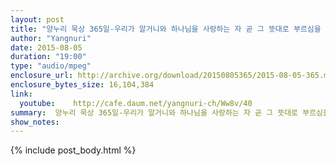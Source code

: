 ```yaml
---
layout: post
title: "양누리 묵상 365일-우리가 알거니와 하나님을 사랑하는 자 곧 그 뜻대로 부르심을 입은 자들에게는 모든 것이 합력하여 선을 이루느니라 [로마서 8:28]"
author: "Yangnuri"
date: 2015-08-05
duration: "19:00"
type: "audio/mpeg"
enclosure_url: http://archive.org/download/20150805365/2015-08-05-365.mp3
enclosure_bytes_size: 16,104,384    
link:
  youtube:    http://cafe.daum.net/yangnuri-ch/Ww8v/40
summary:  양누리 묵상 365일-우리가 알거니와 하나님을 사랑하는 자 곧 그 뜻대로 부르심을 입은 자들에게는 모든 것이 합력하여 선을 이루느니라 [로마서 8:28].mp3
show_notes:
---
```


{% include post_body.html %}
